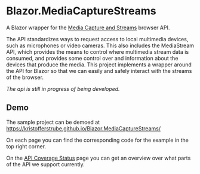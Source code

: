 # Blazor.MediaCaptureStreams
A Blazor wrapper for the [Media Capture and Streams](https://www.w3.org/TR/mediacapture-streams/) browser API.

The API standardizes ways to request access to local multimedia devices, such as microphones or video cameras. This also includes the MediaStream API, which provides the means to control where multimedia stream data is consumed, and provides some control over and information about the devices that produce the media. This project implements a wrapper around the API for Blazor so that we can easily and safely interact with the streams of the browser.

*The api is still in progress of being developed.*

## Demo
The sample project can be demoed at https://kristofferstrube.github.io/Blazor.MediaCaptureStreams/

On each page you can find the corresponding code for the example in the top right corner.

On the [API Coverage Status](https://kristofferstrube.github.io/Blazor.MediaCaptureStreams/Status) page you can get an overview over what parts of the API we support currently.
